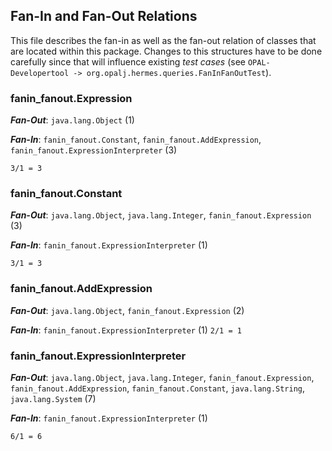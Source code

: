 ## Fan-In and Fan-Out Relations

This file describes the fan-in as well as the fan-out relation of classes that are located within
this package. Changes to this structures have to be done carefully since that will influence
existing _test cases_ (see `OPAL-Developertool -> org.opalj.hermes.queries.FanInFanOutTest`).

### fanin_fanout.Expression

___Fan-Out___: `java.lang.Object` (1)

___Fan-In___: `fanin_fanout.Constant`, `fanin_fanout.AddExpression`, `fanin_fanout.ExpressionInterpreter` (3)

`3/1 = 3`

### fanin_fanout.Constant

___Fan-Out___: `java.lang.Object`, `java.lang.Integer`, `fanin_fanout.Expression` (3)

___Fan-In___: `fanin_fanout.ExpressionInterpreter` (1)

`3/1 = 3`

### fanin_fanout.AddExpression

___Fan-Out___: `java.lang.Object`, `fanin_fanout.Expression` (2)

___Fan-In___: `fanin_fanout.ExpressionInterpreter` (1)
`2/1 = 1`

### fanin_fanout.ExpressionInterpreter

___Fan-Out___: `java.lang.Object`, `java.lang.Integer`, `fanin_fanout.Expression`, `fanin_fanout.AddExpression`,
`fanin_fanout.Constant`, `java.lang.String`, `java.lang.System` (7)

___Fan-In___: `fanin_fanout.ExpressionInterpreter` (1)

`6/1 = 6`